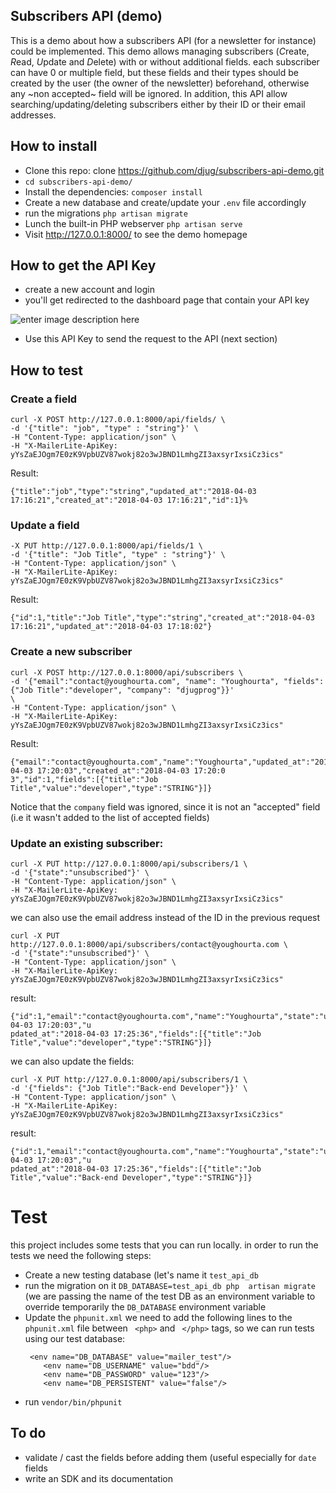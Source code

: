 
Subscribers API (demo)
---
This is a demo about how a subscribers API (for a newsletter for instance) could be implemented.
This demo allows managing subscribers (*C*reate, *R*ead, *U*pdate and *D*elete) with or without additional fields. each subscriber can have 0 or multiple field, but these fields and their types should be created by the user (the owner of the newsletter) beforehand, otherwise any ~non accepted~ field will be ignored.
In addition, this API allow searching/updating/deleting subscribers either by their ID or their email addresses.

## How to install

   - Clone this repo: clone https://github.com/djug/subscribers-api-demo.git
   - `cd subscribers-api-demo/`
   - Install the dependencies: `composer install`
   - Create a new database and create/update your `.env` file accordingly
   -  run the migrations `php artisan migrate`
   - Lunch the built-in PHP webserver `php artisan serve`
   - Visit http://127.0.0.1:8000/ to see the demo homepage
   
## How to get the API Key
- create a new account and login
- you'll get redirected to the dashboard page that contain your API key

![enter image description here](http://youghourta.com/wp-content/uploads/2018/04/api-key.png)


- Use this API Key to send the request to the API (next section)

## How to test
### Create a field
```
curl -X POST http://127.0.0.1:8000/api/fields/ \  
-d '{"title": "job", "type" : "string"}' \  
-H "Content-Type: application/json" \  
-H "X-MailerLite-ApiKey: yYsZaEJOgm7E0zK9VpbUZV87wokj82o3wJBND1LmhgZI3axsyrIxsiCz3ics" 
```
Result:
``` 
{"title":"job","type":"string","updated_at":"2018-04-03 17:16:21","created_at":"2018-04-03 17:16:21","id":1}%
```

### Update a field
```
-X PUT http://127.0.0.1:8000/api/fields/1 \  
-d '{"title": "Job Title", "type" : "string"}' \  
-H "Content-Type: application/json" \  
-H "X-MailerLite-ApiKey: yYsZaEJOgm7E0zK9VpbUZV87wokj82o3wJBND1LmhgZI3axsyrIxsiCz3ics"
```
Result:
```
{"id":1,"title":"Job Title","type":"string","created_at":"2018-04-03 17:16:21","updated_at":"2018-04-03 17:18:02"}
```


### Create a new subscriber
```
curl -X POST http://127.0.0.1:8000/api/subscribers \  
-d '{"email":"contact@youghourta.com", "name": "Youghourta", "fields": {"Job Title":"developer", "company": "djugprog"}}'  
\  
-H "Content-Type: application/json" \  
-H "X-MailerLite-ApiKey: yYsZaEJOgm7E0zK9VpbUZV87wokj82o3wJBND1LmhgZI3axsyrIxsiCz3ics"
```

Result:
```
{"email":"contact@youghourta.com","name":"Youghourta","updated_at":"2018-04-03 17:20:03","created_at":"2018-04-03 17:20:0  
3","id":1,"fields":[{"title":"Job Title","value":"developer","type":"STRING"}]}
```
Notice that the `company` field was ignored, since it is not an "accepted" field (i.e it wasn't added to the list of accepted fields)

### Update an existing subscriber:
```
curl -X PUT http://127.0.0.1:8000/api/subscribers/1 \  
-d '{"state":"unsubscribed"}' \  
-H "Content-Type: application/json" \  
-H "X-MailerLite-ApiKey: yYsZaEJOgm7E0zK9VpbUZV87wokj82o3wJBND1LmhgZI3axsyrIxsiCz3ics"
```
we can also use the email address instead of the ID in the previous request
```
curl -X PUT http://127.0.0.1:8000/api/subscribers/contact@youghourta.com \
-d '{"state":"unsubscribed"}' \
-H "Content-Type: application/json" \
-H "X-MailerLite-ApiKey: yYsZaEJOgm7E0zK9VpbUZV87wokj82o3wJBND1LmhgZI3axsyrIxsiCz3ics"
```

result:
```
{"id":1,"email":"contact@youghourta.com","name":"Youghourta","state":"unsubscribed","created_at":"2018-04-03 17:20:03","u  
pdated_at":"2018-04-03 17:25:36","fields":[{"title":"Job Title","value":"developer","type":"STRING"}]}
```
we can also update the fields:
```
curl -X PUT http://127.0.0.1:8000/api/subscribers/1 \  
-d '{"fields": {"Job Title":"Back-end Developer"}}' \  
-H "Content-Type: application/json" \  
-H "X-MailerLite-ApiKey: yYsZaEJOgm7E0zK9VpbUZV87wokj82o3wJBND1LmhgZI3axsyrIxsiCz3ics"
```

result:
```
{"id":1,"email":"contact@youghourta.com","name":"Youghourta","state":"unsubscribed","created_at":"2018-04-03 17:20:03","u  
pdated_at":"2018-04-03 17:25:36","fields":[{"title":"Job Title","value":"Back-end Developer","type":"STRING"}]}
```

# Test
this project includes some tests that you can run locally.
in order to run the tests we need the following steps:
- Create a new testing database (let's name it `test_api_db`
-  run the migration on it `DB_DATABASE=test_api_db php  artisan migrate` (we are passing the name of the test DB as an environment variable to override temporarily the   `DB_DATABASE` environment variable 
- Update the `phpunit.xml`
    we need to add the following lines to the `phpunit.xml` file between ` <php>` and ` </php>`  tags, so we can run tests using our test database:
    ```
     <env name="DB_DATABASE" value="mailer_test"/>
        <env name="DB_USERNAME" value="bdd"/>
        <env name="DB_PASSWORD" value="123"/>
        <env name="DB_PERSISTENT" value="false"/>
    ```
- run `vendor/bin/phpunit`

## To do
- validate / cast the fields before adding them (useful especially for `date` fields
- write an SDK and its documentation

